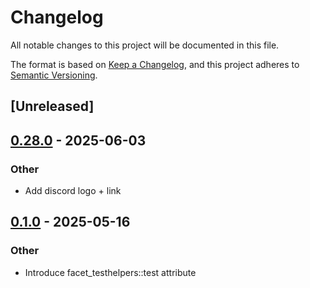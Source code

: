 # Changelog

All notable changes to this project will be documented in this file.

The format is based on [Keep a Changelog](https://keepachangelog.com/en/1.0.0/),
and this project adheres to [Semantic Versioning](https://semver.org/spec/v2.0.0.html).

## [Unreleased]

## [0.28.0](https://github.com/facet-rs/facet/compare/facet-testhelpers-macros-v0.1.0...facet-testhelpers-macros-v0.28.0) - 2025-06-03

### Other

- Add discord logo + link

## [0.1.0](https://github.com/facet-rs/facet/releases/tag/facet-testhelpers-macros-v0.1.0) - 2025-05-16

### Other

- Introduce facet_testhelpers::test attribute
